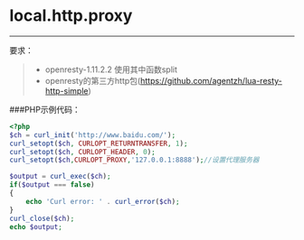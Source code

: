 # local.http.proxy
------
要求：
> * openresty-1.11.2.2 使用其中函数split
> * openresty的第三方http包(https://github.com/agentzh/lua-resty-http-simple)

###PHP示例代码：

```php
<?php
$ch = curl_init('http://www.baidu.com/');
curl_setopt($ch, CURLOPT_RETURNTRANSFER, 1);
curl_setopt($ch, CURLOPT_HEADER, 0);
curl_setopt($ch,CURLOPT_PROXY,'127.0.0.1:8888');//设置代理服务器

$output = curl_exec($ch);
if($output === false)
{
    echo 'Curl error: ' . curl_error($ch);
}
curl_close($ch);
echo $output;
```